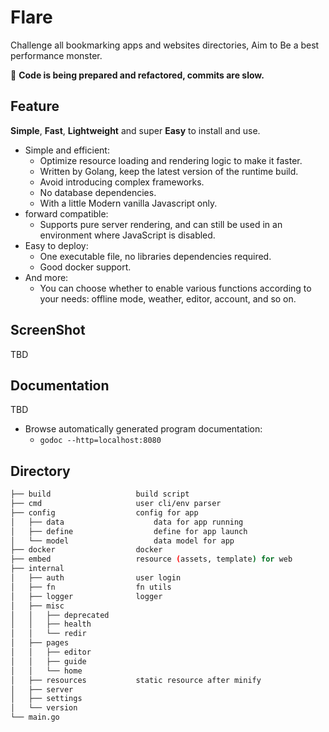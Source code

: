 # Flare

Challenge all bookmarking apps and websites directories, Aim to Be a best performance monster.

🚧 **Code is being prepared and refactored, commits are slow.**

## Feature

**Simple**, **Fast**, **Lightweight** and super **Easy** to install and use.

- Simple and efficient:
  - Optimize resource loading and rendering logic to make it faster.
  - Written by Golang, keep the latest version of the runtime build.
  - Avoid introducing complex frameworks.
  - No database dependencies.
  - With a little Modern vanilla Javascript only.
- forward compatible:
  - Supports pure server rendering, and can still be used in an environment where JavaScript is disabled.
- Easy to deploy:
    - One executable file, no libraries dependencies required.
    - Good docker support.
- And more:
    - You can choose whether to enable various functions according to your needs: offline mode, weather, editor, account, and so on.

## ScreenShot

TBD

## Documentation

TBD

- Browse automatically generated program documentation:
    - `godoc --http=localhost:8080`



## Directory

```bash
├── build                   build script
├── cmd                     user cli/env parser
├── config                  config for app
│   ├── data                    data for app running
│   ├── define                  define for app launch
│   └── model                   data model for app
├── docker                  docker
├── embed                   resource (assets, template) for web
├── internal
│   ├── auth                user login
│   ├── fn                  fn utils
│   ├── logger              logger
│   ├── misc
│   │   ├── deprecated
│   │   ├── health
│   │   └── redir
│   ├── pages
│   │   ├── editor
│   │   ├── guide
│   │   └── home
│   ├── resources           static resource after minify
│   ├── server
│   ├── settings
│   └── version
└── main.go
```